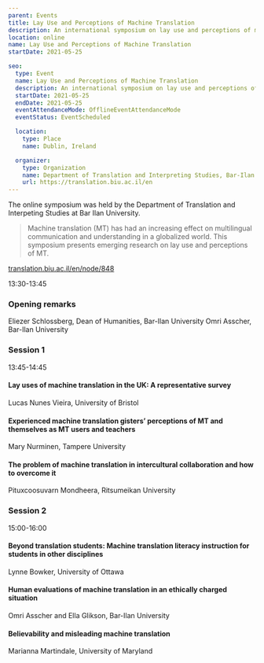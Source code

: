 ```yaml
---
parent: Events
title: Lay Use and Perceptions of Machine Translation
description: An international symposium on lay use and perceptions of machine translation
location: online
name: Lay Use and Perceptions of Machine Translation
startDate: 2021-05-25

seo:
  type: Event
  name: Lay Use and Perceptions of Machine Translation
  description: An international symposium on lay use and perceptions of machine translation
  startDate: 2021-05-25
  endDate: 2021-05-25
  eventAttendanceMode: OfflineEventAttendanceMode
  eventStatus: EventScheduled

  location:
    type: Place
    name: Dublin, Ireland

  organizer:
    type: Organization
    name: Department of Translation and Interpreting Studies, Bar-Ilan University
    url: https://translation.biu.ac.il/en
---
```


The online symposium was held by the Department of Translation and Interpeting Studies at Bar Ilan University.

> Machine translation (MT) has had an increasing effect on multilingual communication and understanding in a globalized world.
> This symposium presents emerging research on lay use and perceptions of MT.

[translation.biu.ac.il/en/node/848](https://translation.biu.ac.il/en/node/848)

13:30-13:45
### Opening remarks
Eliezer Schlossberg, Dean of Humanities, Bar-Ilan University
Omri Asscher, Bar-Ilan University

### Session 1
13:45-14:45
#### Lay uses of machine translation in the UK: A representative survey
Lucas Nunes Vieira, University of Bristol

#### Experienced machine translation gisters’ perceptions of MT and themselves as MT users and teachers
Mary Nurminen, Tampere University

#### The problem of machine translation in intercultural collaboration and how to overcome it
Pituxcoosuvarn Mondheera, Ritsumeikan University


### Session 2
15:00-16:00

#### Beyond translation students: Machine translation literacy instruction for students in other disciplines
Lynne Bowker, University of Ottawa

#### Human evaluations of machine translation in an ethically charged situation
Omri Asscher and Ella Glikson, Bar-Ilan University

#### Believability and misleading machine translation
Marianna Martindale, University of Maryland
